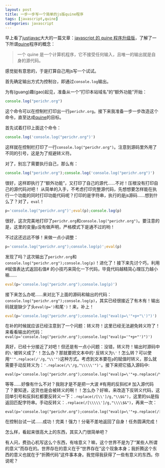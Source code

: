 ```yaml
---
layout: post
title: 一步一步写一个简单的js版quine程序
tags: [javascript,quine]
categories: javascript
---
```

早上看了[justjavac][1]大大的一篇文章：[javascript 的 quine 程序升级版][2]，了解了一下所谓[quine][3]程序的概念：

>一个 quine 是一个计算机程序，它不接受任何输入，且唯一的输出就是自身的源代码。

感觉挺有意思的，于是打算自己用js写一个试试。

首先确定输出方式为控制台，即通过`console.log`输出。

为有(guang)趣(gao)起见，准备从一个“打印本站域名”的“额外功能”开始：

```javascript
console.log("perichr.org")
```

这个命令可以在控制栏打印出一行`perichr.org`。接下来我准备一步一步改造这个命令，直至达成[quine][3]的目标。

首先试着打印上面这个命令：

```javascript
console.log('console.log("perichr.org")')
```

这样就在控制栏打印了一行`console.log("perichr.org")`。注意到源码里外用了不同的引号，这是为了规避转义符。

对了，别忘了需要执行自己，那么有：

```javascript
console.log("perichr.org");console.log('console.log("perichr.org")')
```

很好，这样即执行了“额外功能”，又打印了自己的源代……不对！压根没有打印自己的源代码对吧！
从简单的入手，不考虑打印完整源代码，先想想要怎样能在执行一个功能的同时打印功能代码呢？打印的是字符串，执行的是js源码……想到什么了？对了，`eval`！

```javascript
p='console.log("perichr.org")';eval(p);console.log(p)
```

很好，这次完美地打印了`perichr.org`和`console.log("perichr.org")`。要注意的是，这里的变量`p`没有做声明，严格模式下是通不过的哟！

不过这还远远不够！来做一点小调整：

```javascript
p='console.log("perichr.org");console.log(p)';eval(p)
```

发现了吗？这次输出了`perichr.org`和`console.log("perichr.org");console.log(p)`！进化了！接下来先讨个巧，利用 #赋值表达式返回右值# 的小技巧来简化一下代码，毕竟代码越精简心理压力越小嘛……

```javascript
eval(p='console.log("perichr.org");console.log(p)')
```

接下来怎么办呢……来对比下上面的源码和输出的代码：`console.log("perichr.org");console.log(p)`，其实已经很接近了有木有！输出码就是缺少了头`eval(p=')`和尾`')`！来，补上！

```javascript
eval(p='console.log("perichr.org");console.log("eval(p=\'"+p+"\')")')
```

在补的时候就应该已经注意到了一个问题：转义符！这里已经无法避免转义符了！来看看输出的代码：`eval(p='console.log("perichr.org");console.log("eval(p='"+p+"')")')`

真好，已经十分接近了对吧！但还是有一点小问题：没错，转义符！输出时源码中的`\'`被转义成了`'`！怎么办？那就要把文本中的`'`反转义为`\'`！怎么转？可以使用`"'".replace(/'/g,"\\'")`这种方式。考虑到文本要在`p`的赋值时转义，那么就需要手动反转义为：`'.replace(/\'/g,"\\\\\'")'`。接下来把它插入源码中:

```
eval(p='console.log("perichr.org");console.log("eval(p=\'"+p.replace(/\'/g,"\\\\\'")+"\')")')
```

等等……好像有什么不对？我刚才是不是把一大波 #有用的反斜杠# 加入源代码了？要知道，这货也是会被转义的啊！！怎么办？好嘛，来改造下反转义代码，这回单引号和反斜杠都要反转义一下：`.replace(/[\\']/g,"\\$&")`，这里的`$&`是指返回匹配字符串。手动反转义：`.replace(/[\\\\\']/g,"\\\\$&")`，再来一次：

```
eval(p='console.log("perichr.org");console.log("eval(p=\'"+p.replace(/[\\\\\']/g,"\\\\$&")+"\')")')
```

在控制台试一试……成功！完美！强力！分毫不差地返回了自身！任务圆满完成！

怎么样，看起来很高大上的东西，其实入门很简单吧？



有人问，费劲心机写这么个东西，有啥意义？嘛，这个世界不是为了“某些人所谓的意义”而存在的。世界存在的意义在于“世界存在”这个现象本身；我折腾这个东西的意义也就在于“折腾代码”这件事本身。我觉得我获得了一些有意义的东西。你说呢？




[1]:http://justjavac.com/
[2]:http://justjavac.com/javascript/2013/10/11/javascript-quine-plus.html
[3]:http://en.wikipedia.org/wiki/Quine_(computing)

